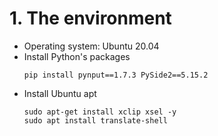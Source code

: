 # 1. The environment
* Operating system: Ubuntu 20.04
* Install Python's packages
  ```shell
  pip install pynput==1.7.3 PySide2==5.15.2
  ```
* Install Ubuntu apt
  ```shell
  sudo apt-get install xclip xsel -y
  sudo apt install translate-shell
  ```